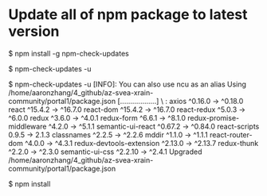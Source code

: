 # Update all of npm package to latest version

$ npm install -g npm-check-updates

$ npm-check-updates -u

$ npm-check-updates -u
[INFO]: You can also use ncu as an alias
Using /home/aaronzhang/4_github/az-svea-xrain-community/portal1/package.json
[..................] \ :
 axios                     ^0.16.0  →  ^0.18.0 
 react                     ^15.4.2  →  ^16.7.0 
 react-dom                 ^15.4.2  →  ^16.7.0 
 react-redux                ^5.0.3  →   ^6.0.0 
 redux                      ^3.6.0  →   ^4.0.1 
 redux-form                 ^6.6.1  →   ^8.1.0 
 redux-promise-middleware   ^4.2.0  →   ^5.1.1 
 semantic-ui-react         ^0.67.2  →  ^0.84.0 
 react-scripts               0.9.5  →    2.1.3 
 classnames                 ^2.2.5  →   ^2.2.6 
 mddir                      ^1.1.0  →   ^1.1.1 
 react-router-dom           ^4.0.0  →   ^4.3.1 
 redux-devtools-extension  ^2.13.0  →  ^2.13.7 
 redux-thunk                ^2.2.0  →   ^2.3.0 
 semantic-ui-css           ^2.2.10  →   ^2.4.1 
Upgraded /home/aaronzhang/4_github/az-svea-xrain-community/portal1/package.json

$ npm install 



